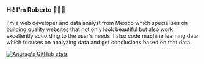 ### Hi! I'm Roberto 👋🧑‍💻

I'm a web developer and data analyst from Mexico which specializes on building quality websites that not only look beautiful but also work excellently according to the user's needs. I also code machine learning data which focuses on analyzing data and get conclusions based on that data.

[![Anurag's GitHub stats](https://github-readme-stats.vercel.app/api?username=TheMexicanCreator)](https://github.com/anuraghazra/github-readme-stats)

